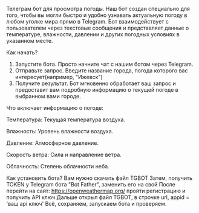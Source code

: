 Телеграм бот для просмотра погоды.
Наш бот создан специально для того, чтобы вы могли быстро и удобно узнавать актуальную погоду в любом уголке мира прямо в Telegram.
Бот взаимодействует с пользователем через текстовые сообщения и представляет данные о температуре, влажности, давлении и других погодных условиях в указанном месте.

Как начать?
1. Запустите бота. Просто начните чат с нашим ботом через Telegram.
2. Отправьте запрос. Введите название города, погода которого вас интересует(например, "Ижевск")
3. Получите результат. Бот мгновенно обработает ваш запрос и предоставит вам подробную информацию о текущей погоде в выбранном вами городе.

Что включает информацию о погоде:

Температура: Текущая температура воздуха.

Влажность: Уровень влажности воздуха.

Давление: Атмосферное давление.

Скорость ветра: Сила и направление ветра.

Облачность: Степень облачности неба.

Как установить бота?
Вам нужно скачать файл TGBOT
Затем, получить TOKEN у Telegram бота "Bot Father", заменить его на свой
После перейти на сайт: https://openweathermap.org/ пройти регистрацию и получить API ключ
Дальше открыл файл TGBOT, в строчке url, appid = 'ваш api ключ'
Всё, сохраняем, запускаем бота и проверяем.
